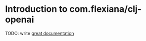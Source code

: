 # Introduction to com.flexiana/clj-openai

TODO: write [great documentation](http://jacobian.org/writing/what-to-write/)
